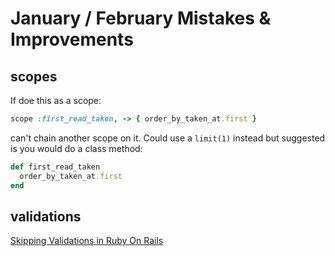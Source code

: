 # January / February Mistakes & Improvements

## scopes

If doe this as a scope:

```ruby
scope :first_read_taken, -> { order_by_taken_at.first }
```
can't chain another scope on it.
Could use a `limit(1)` instead but suggested is you would do a class method:

```ruby
def first_read_taken
  order_by_taken_at.first
end
```

## validations

[Skipping Validations in Ruby On Rails](https://richonrails.com/articles/skipping-validations-in-ruby-on-rails)
